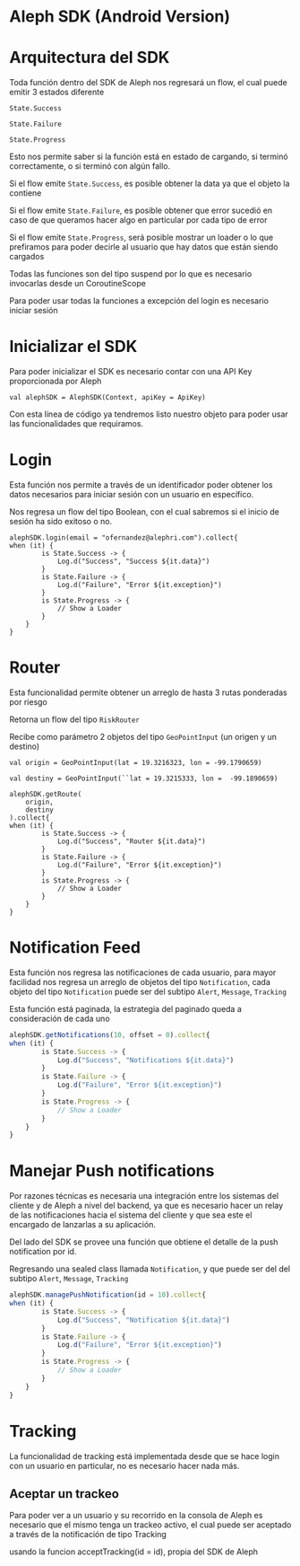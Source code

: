 # Aleph SDK (Android Version)

# Arquitectura del SDK

Toda función dentro del SDK de Aleph nos regresará un flow, el cual puede emitir 3 estados diferente

`State.Success`

`State.Failure`

`State.Progress`

Esto nos permite saber si la función está en estado de cargando, si terminó correctamente, o si terminó con algún fallo.

Si el flow emite `State.Success`, es posible obtener la data ya que el objeto la contiene

Si el flow emite `State.Failure`, es posible obtener que error sucedió en caso de que queramos hacer algo en particular por cada tipo de error

Si el flow emite `State.Progress`, será posible mostrar un loader o lo que prefiramos para poder decirle al usuario que hay datos que están siendo cargados

Todas las funciones son del tipo suspend por lo que es necesario invocarlas desde un CoroutineScope 

Para poder usar todas la funciones a excepción del login es necesario iniciar sesión

# Inicializar el SDK

Para poder inicializar el SDK es necesario contar con una API Key proporcionada por Aleph

`val alephSDK = AlephSDK(Context, apiKey = ApiKey)`

Con esta línea de código ya tendremos listo nuestro objeto para poder usar las funcionalidades que requiramos.

# Login

Esta función nos permite a través de un identificador poder obtener los datos necesarios para iniciar sesión con un usuario en específico.

Nos regresa un flow del tipo Boolean, con el cual sabremos si el inicio de sesión ha sido exitoso o no.

```
alephSDK.login(email = "ofernandez@alephri.com").collect{
when (it) {
        is State.Success -> {
            Log.d("Success", "Success ${it.data}")
        }
        is State.Failure -> {
            Log.d("Failure", "Error ${it.exception}")
        }
        is State.Progress -> {
            // Show a Loader
        }
    }
}
```

# Router

Esta funcionalidad permite obtener un arreglo de hasta 3 rutas ponderadas por riesgo

Retorna un flow del tipo `RiskRouter`

Recibe como parámetro 2 objetos del tipo `GeoPointInput` (un origen y un destino)

`val origin = GeoPointInput(lat = 19.3216323, lon = -99.1790659)`

`val destiny = GeoPointInput(``lat = 19.3215333, lon =  -99.1890659)`

```
alephSDK.getRoute(
    origin,
    destiny
).collect{
when (it) {
        is State.Success -> {
            Log.d("Success", "Router ${it.data}")
        }
        is State.Failure -> {
            Log.d("Failure", "Error ${it.exception}")
        }
        is State.Progress -> {
            // Show a Loader
        }
    }
}
```

# Notification Feed

Esta función nos regresa las notificaciones de cada usuario, para mayor facilidad nos regresa un arreglo de objetos del tipo `Notification`, cada objeto del tipo `Notification` puede ser del subtipo `Alert`, `Message`, `Tracking`

Esta función está paginada, la estrategia del paginado queda a consideración de cada uno

```jsx
alephSDK.getNotifications(10, offset = 0).collect{
when (it) {
        is State.Success -> {
            Log.d("Success", "Notifications ${it.data}")
        }
        is State.Failure -> {
            Log.d("Failure", "Error ${it.exception}")
        }
        is State.Progress -> {
            // Show a Loader
        }
    }
}
```

# Manejar Push notifications

Por razones técnicas es necesaria una integración entre los sistemas del cliente y de Aleph a nivel del backend, ya que es necesario hacer un relay de las notificaciones hacia el sistema del cliente y que sea este el encargado de lanzarlas a su aplicación.

Del lado del SDK se provee una función que obtiene el detalle de la push notification por id.

Regresando una sealed class llamada `Notification`, y que puede ser del del subtipo `Alert`, `Message`, `Tracking`

```jsx
alephSDK.managePushNotification(id = 10).collect{
when (it) {
        is State.Success -> {
            Log.d("Success", "Notification ${it.data}")
        }
        is State.Failure -> {
            Log.d("Failure", "Error ${it.exception}")
        }
        is State.Progress -> {
            // Show a Loader
        }
    }
}
```

# Tracking

La funcionalidad de tracking está implementada desde que se hace login con un usuario en particular, no es necesario hacer nada más.

## Aceptar un trackeo

Para poder ver a un usuario y su recorrido en la consola de Aleph es necesario que el mismo tenga un trackeo activo, el cual puede ser aceptado a través de la notificación de tipo Tracking

usando la funcion acceptTracking(id = id), propia del SDK de Aleph
